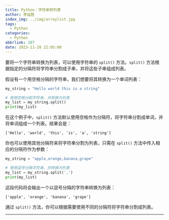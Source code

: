 ```yaml
---
title: Python：字符串转列表
author: 李延胜
index_img: ../img/arraylist.jpg
tags:
  - Python
categories:
  - Python
abbrlink: 287
date: 2023-11-28 22:05:00
---
```

要将一个字符串转换为列表，可以使用字符串的 `split()` 方法。`split()` 方法根据指定的分隔符将字符串分割成子串，并将这些子串组成列表。

假设有一个用空格分隔的字符串，我们想要将其转换为一个单词列表：

```python
my_string = "Hello world this is a string"

# 使用空格分割字符串，并转换为列表
my_list = my_string.split()
print(my_list)
```

在这个例子中，`split()` 方法默认使用空格作为分隔符，将字符串分割成单词，并将单词组成一个列表。结果会是：

```
['Hello', 'world', 'this', 'is', 'a', 'string']
```

你也可以使用其他分隔符来将字符串分割为列表，只需在 `split()` 方法中传入相应的分隔符作为参数：

```python
my_string = "apple,orange,banana,grape"

# 使用逗号分隔字符串，并转换为列表
my_list = my_string.split(',')
print(my_list)
```

这段代码将会输出一个以逗号分隔的字符串转换为列表：

```
['apple', 'orange', 'banana', 'grape']
```

通过 `split()` 方法，你可以根据需要使用不同的分隔符将字符串分割成列表。

------

